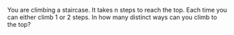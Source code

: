 You are climbing a staircase. It takes n steps to reach the top. Each time you can either climb 1 or 2 steps. In how many distinct ways can you climb to the top?

